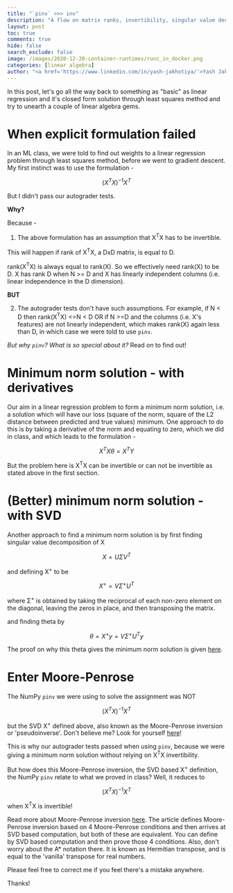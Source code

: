 ```yaml
---
title: "`pinv` >>> inv"
description: "A flow on matrix ranks, invertibility, singular value decomposition, Moore-Penrose inversion and Least Squares Method"
layout: post
toc: true
comments: true
hide: false
search_exclude: false
image: /images/2020-12-20-container-runtimes/runc_in_docker.png
categories: [linear algebra]
author: "<a href='https://www.linkedin.com/in/yash-jakhotiya/'>Yash Jakhotiya</a>"
---
```

In this post, let's go all the way back to something as "basic" as linear regression and it's closed form solution through least squares method and try to unearth a couple of linear algebra gems.

# When explicit formulation failed
In an ML class, we were told to find out weights to a linear regression problem through least squares method, before we went to gradient descent. My first instinct was to use the formulation - 

$$(X^TX)^{-1}X^T$$

But I didn't pass our autograder tests.

**Why?**

Because - 

1. The above formulation has an assumption that X<sup>T</sup>X has to be invertible. 

This will happen if rank of X<sup>T</sup>X, a DxD matrix, is equal to D. 

rank(X<sup>T</sup>X) is always equal to rank(X). So we effectively need rank(X) to be D. X has rank D when N >= D and X has linearly independent columns (i.e. linear independence in the D dimension).

**BUT**

2. The autograder tests don't have such assumptions. For example, if N < D then rank(X<sup>T</sup>X) <=N < D OR if N >=D and the columns (i.e. X's features) are not linearly independent, which makes rank(X) again less than D, in which case we were told to use `pinv`.

_But why `pinv`? What is so special about it?_ Read on to find out!

# Minimum norm solution - with derivatives
Our aim in a linear regression problem to form a minimum norm solution, i.e. a solution which will have our loss (square of the norm, square of the L2 distance between predicted and true values) minimum. One approach to do this is by taking a derivative of the norm and equating to zero, which we did in class, and which leads to the formulation - 

$$X^TX\theta = X^TY$$

But the problem here is X<sup>T</sup>X can be invertible or can not be invertible as stated above in the first section.

# (Better) minimum norm solution - with SVD
Another approach to find a minimum norm solution is by first finding singular value decomposition of X 

$$X = UΣV^T$$

and defining X<sup>+</sup> to be 

$$X^+=VΣ^+U^T$$

where Σ<sup>+</sup> is obtained by taking the reciprocal of each non-zero element on the diagonal, leaving the zeros in place, and then transposing the matrix.

and finding theta by 

$$\theta = X^+y = VΣ^+U^Ty$$

The proof on why this theta gives the minimum norm solution is given [here](http://web.cs.ucla.edu/~chohsieh/teaching/CS260_Winter2019/notes_linearregression.pdf).

# Enter Moore-Penrose
The NumPy `pinv` we were using to solve the assignment was NOT

$$(X^TX)^{-1}X^T$$

but the SVD X<sup>+</sup> defined above, also known as the Moore-Penrose inversion or 'pseudoinverse'. Don't believe me? Look for yourself [here](https://numpy.org/doc/stable/reference/generated/numpy.linalg.`pinv`.html)!

This is why our autograder tests passed when using `pinv`, because we were giving a minimum norm solution without relying on X<sup>T</sup>X invertibility.

But how does this Moore-Penrose inversion, the SVD based X<sup>+</sup> definition, the NumPy `pinv` relate to what we proved in class? Well, it reduces to  

$$(X^TX)^{-1}X^T$$

when X<sup>T</sup>X is invertible!

Read more about Moore-Penrose inversion [here](https://en.wikipedia.org/wiki/Moore%E2%80%93Penrose_inverse). The article defines Moore-Penrose inversion based on 4 Moore-Penrose conditions and then arrives at SVD based computation, but both of these are equivalent. You can define by SVD based computation and then prove those 4 conditions. Also, don't worry about the A* notation there. It is known as Hermitian transpose, and is equal to the 'vanilla' transpose for real numbers.

Please feel free to correct me if you feel there's a mistake anywhere.

Thanks!